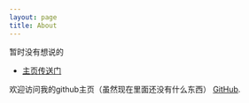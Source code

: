 ```yaml
---
layout: page
title: About
---
```


<p class="message">
  暂时没有想说的
</p>


* [主页传送门](https://hotpotandme.github.io/)

欢迎访问我的github主页（虽然现在里面还没有什么东西） [GitHub](https://github.com/HotPotAndMe).
